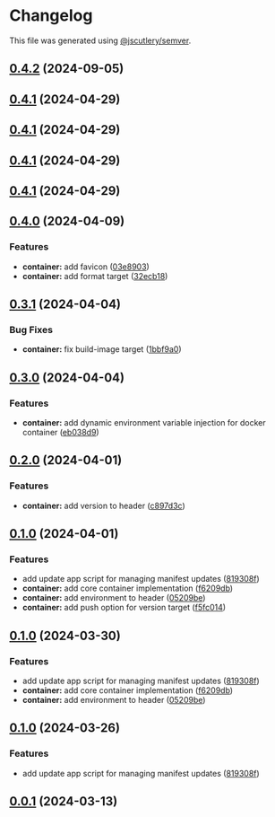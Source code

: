 # Changelog

This file was generated using [@jscutlery/semver](https://github.com/jscutlery/semver).

## [0.4.2](https://github.com/jdwillmsen/jdw/compare/container-0.4.1...container-0.4.2) (2024-09-05)

## [0.4.1](https://github.com/jdwillmsen/jdw/compare/container-0.4.0...container-0.4.1) (2024-04-29)

## [0.4.1](https://github.com/jdwillmsen/jdw/compare/container-0.4.0...container-0.4.1) (2024-04-29)

## [0.4.1](https://github.com/jdwillmsen/jdw/compare/container-0.4.0...container-0.4.1) (2024-04-29)

## [0.4.1](https://github.com/jdwillmsen/jdw/compare/container-0.4.0...container-0.4.1) (2024-04-29)

## [0.4.0](https://github.com/jdwillmsen/jdw/compare/container-0.3.1...container-0.4.0) (2024-04-09)

### Features

- **container:** add favicon ([03e8903](https://github.com/jdwillmsen/jdw/commit/03e8903fd04f7c65e3d25e5bc1d8b632f7ba87b6))
- **container:** add format target ([32ecb18](https://github.com/jdwillmsen/jdw/commit/32ecb188f3d8c7a57d63ceb6cc8102f9462818e3))

## [0.3.1](https://github.com/jdwillmsen/jdw/compare/container-0.3.0...container-0.3.1) (2024-04-04)

### Bug Fixes

- **container:** fix build-image target ([1bbf9a0](https://github.com/jdwillmsen/jdw/commit/1bbf9a043b91dfb92ba366d703cb48c4d47bb092))

## [0.3.0](https://github.com/jdwillmsen/jdw/compare/container-0.2.0...container-0.3.0) (2024-04-04)

### Features

- **container:** add dynamic environment variable injection for docker container ([eb038d9](https://github.com/jdwillmsen/jdw/commit/eb038d9284d9a80a2f57177cf2a8e8b180c6f00c))

## [0.2.0](https://github.com/jdwillmsen/jdw/compare/container-0.1.0...container-0.2.0) (2024-04-01)

### Features

- **container:** add version to header ([c897d3c](https://github.com/jdwillmsen/jdw/commit/c897d3ca198142fdfa0d55085732063b90a9749d))

## [0.1.0](https://github.com/jdwillmsen/jdw/compare/container-0.0.0...container-0.1.0) (2024-04-01)

### Features

- add update app script for managing manifest updates ([819308f](https://github.com/jdwillmsen/jdw/commit/819308f1cab1cf22afd6c06434ebcd33d0fba472))
- **container:** add core container implementation ([f6209db](https://github.com/jdwillmsen/jdw/commit/f6209db52b292c8ecefcd6da237e32e75b93d760))
- **container:** add environment to header ([05209be](https://github.com/jdwillmsen/jdw/commit/05209bea12b62bf94a3e3a2a5f84f3a14e371bf2))
- **container:** add push option for version target ([f5fc014](https://github.com/jdwillmsen/jdw/commit/f5fc0143f5b46f5bd301c28f01dc504cd1b03c5e))

## [0.1.0](https://github.com/jdwillmsen/jdw/compare/container-0.0.0...container-0.1.0) (2024-03-30)

### Features

- add update app script for managing manifest updates ([819308f](https://github.com/jdwillmsen/jdw/commit/819308f1cab1cf22afd6c06434ebcd33d0fba472))
- **container:** add core container implementation ([f6209db](https://github.com/jdwillmsen/jdw/commit/f6209db52b292c8ecefcd6da237e32e75b93d760))
- **container:** add environment to header ([05209be](https://github.com/jdwillmsen/jdw/commit/05209bea12b62bf94a3e3a2a5f84f3a14e371bf2))

## [0.1.0](https://github.com/jdwillmsen/jdw/compare/container-0.0.0...container-0.1.0) (2024-03-26)

### Features

- add update app script for managing manifest updates ([819308f](https://github.com/jdwillmsen/jdw/commit/819308f1cab1cf22afd6c06434ebcd33d0fba472))

## [0.0.1](/jdwillmsen/jdw/compare/container-0.0.0...container-0.0.1) (2024-03-13)
